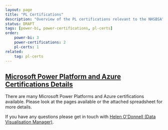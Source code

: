 ```yaml
---
layout: page
title: "PL Certifications"
description: "Overview of the PL certifications relevant to the NHSBSA"
status: DRAFT
tags: [power-bi, power-certifications, pl-certs]
order: 
    power-bi: 3
    power-certifications: 2
    pl-certs: 1
related:
    tag: pl-certs
---
```

## [Microsoft Power Platform and Azure Certifications Details][link]  
  
There are many Microsoft Power Platforms and Azure certifications available. Please look at the pages available or the attached spreadsheet for more details.  
  
If you have any questions please get in touch with [Helen O'Donnell (Data Visualisation Manager)][email address].

[link]: https://nhsbsauk.sharepoint.com/:x:/s/DataWarehouse/EccsayGlP-JDqSFfWK5BpXIBp3Ghr3wxMrjHUOtHmKQfCw?e=l1fvBH
[email address]: mailto:helen.odonnell@nhsbsa.nhs.uk